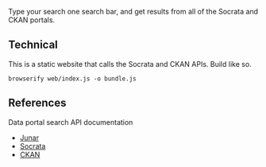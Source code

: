 Type your search one search bar, and get results from all of the Socrata and CKAN portals.

## Technical
This is a static website that calls the Socrata and CKAN APIs. Build like so.

    browserify web/index.js -o bundle.js

## References

Data portal search API documentation

* [Junar](http://wiki.junar.com/index.php/API)
* [Socrata](https://github.com/jasonlally/open-data-browser/blob/dev/data/dataportalapi.py)
* [CKAN](http://docs.ckan.org/en/ckan-1.7/apiv3.html)
